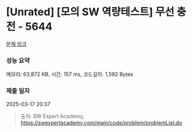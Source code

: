 # [Unrated] [모의 SW 역량테스트] 무선 충전 - 5644 

[문제 링크](https://swexpertacademy.com/main/code/problem/problemDetail.do?contestProbId=AWXRDL1aeugDFAUo) 

### 성능 요약

메모리: 63,872 KB, 시간: 157 ms, 코드길이: 1,592 Bytes

### 제출 일자

2025-03-17 20:37



> 출처: SW Expert Academy, https://swexpertacademy.com/main/code/problem/problemList.do
